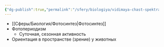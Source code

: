 ```yaml
---
{"dg-publish":true,"permalink":"/sfery/biologiya/vidimaya-chast-spektra/","tags":["Экология"]}
---
```


- [[Сферы/Биология/Фотосинтез\|Фотосинтез]] 
- Фотопериодизм 
	- Суточная, сезонная активность 
- Ориентация в пространстве (зрение) у животных